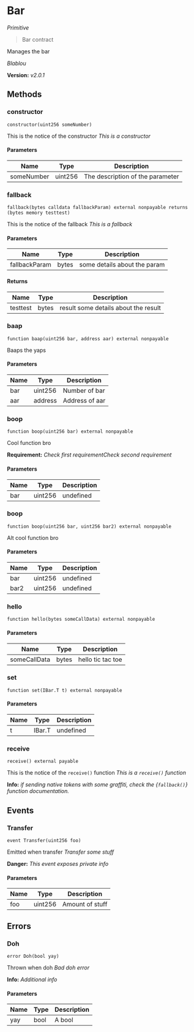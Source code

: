 # Bar

*Primitive*

> Bar contract

Manages the bar

*Blablou*

**Version:** *v2.0.1*

## Methods

### constructor

```solidity
constructor(uint256 someNumber)
```

This is the notice of the constructor
*This is a constructor*




#### Parameters

| Name | Type | Description |
|---|---|---|
| someNumber | uint256 | The description of the parameter |

### fallback

```solidity
fallback(bytes calldata fallbackParam) external nonpayable returns (bytes memory testtest)
```

This is the notice of the fallback
*This is a fallback*




#### Parameters

| Name | Type | Description |
|---|---|---|
| fallbackParam | bytes | some details about the param |

#### Returns

| Name | Type | Description |
|---|---|---|
| testtest | bytes | result some details about the result |

### baap

```solidity
function baap(uint256 bar, address aar) external nonpayable
```

Baaps the yaps





#### Parameters

| Name | Type | Description |
|---|---|---|
| bar | uint256 | Number of bar |
| aar | address | Address of aar |

### boop

```solidity
function boop(uint256 bar) external nonpayable
```

Cool function bro

**Requirement:** *Check first requirementCheck second requirement*



#### Parameters

| Name | Type | Description |
|---|---|---|
| bar | uint256 | undefined |

### boop

```solidity
function boop(uint256 bar, uint256 bar2) external nonpayable
```

Alt cool function bro





#### Parameters

| Name | Type | Description |
|---|---|---|
| bar | uint256 | undefined |
| bar2 | uint256 | undefined |

### hello

```solidity
function hello(bytes someCallData) external nonpayable
```







#### Parameters

| Name | Type | Description |
|---|---|---|
| someCallData | bytes | hello tic tac toe |

### set

```solidity
function set(IBar.T t) external nonpayable
```







#### Parameters

| Name | Type | Description |
|---|---|---|
| t | IBar.T | undefined |

### receive

```solidity
receive() external payable
```

This is the notice of the `receive()` function
*This is a `receive()` function*


**Info:** *if sending native tokens with some graffiti, check the {`fallback()`} function documentation.*




## Events

### Transfer

```solidity
event Transfer(uint256 foo)
```

Emitted when transfer
*Transfer some stuff*

**Danger:** *This event exposes private info*


#### Parameters

| Name | Type | Description |
|---|---|---|
| foo  | uint256 | Amount of stuff |



## Errors

### Doh

```solidity
error Doh(bool yay)
```

Thrown when doh
*Bad doh error*


**Info:** *Additional info*

#### Parameters

| Name | Type | Description |
|---|---|---|
| yay | bool | A bool |


